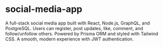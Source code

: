 # social-media-app
A full-stack social media app built with React, Node.js, GraphQL, and PostgreSQL. Users can register, post updates, like, comment, and follow/unfollow others. Powered by Prisma ORM and styled with Tailwind CSS. A smooth, modern experience with JWT authentication.
